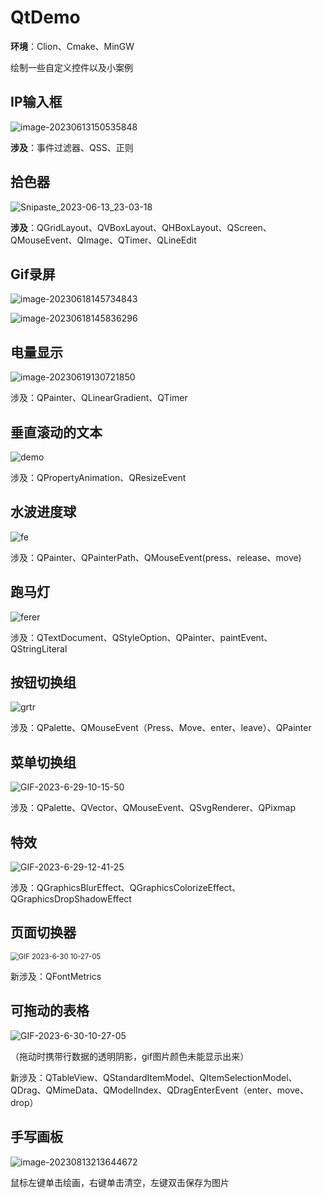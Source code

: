 # QtDemo


**环境**：Clion、Cmake、MinGW

绘制一些自定义控件以及小案例

## IP输入框

![image-20230613150535848](image/README/image-20230613150535848-16947839550491.png)

**涉及**：事件过滤器、QSS、正则

## 拾色器

![Snipaste_2023-06-13_23-03-18](image/README/Snipaste_2023-06-13_23-03-18.png)

**涉及**：QGridLayout、QVBoxLayout、QHBoxLayout、QScreen、QMouseEvent、QImage、QTimer、QLineEdit

## Gif录屏

![image-20230618145734843](image/README/image-20230618145734843.png)

![image-20230618145836296](image/README/image-20230618145836296.png)

## 电量显示

![image-20230619130721850](image/README/image-20230619130721850.png)

涉及：QPainter、QLinearGradient、QTimer

## 垂直滚动的文本

![demo](image/README/demo.gif)

涉及：QPropertyAnimation、QResizeEvent

## 水波进度球

![fe](image/README/fe.gif)

涉及：QPainter、QPainterPath、QMouseEvent(press、release、move)

## 跑马灯

![ferer](image/README/ferer.gif)

涉及：QTextDocument、QStyleOption、QPainter、paintEvent、QStringLiteral

## 按钮切换组

![grtr](image/README/grtr.gif)

涉及：QPalette、QMouseEvent（Press、Move、enter、leave）、QPainter

## 菜单切换组

![GIF-2023-6-29-10-15-50](image/README/GIF-2023-6-29-10-15-50.gif)

涉及：QPalette、QVector、QMouseEvent、QSvgRenderer、QPixmap

## 特效

![GIF-2023-6-29-12-41-25](image/README/GIF-2023-6-29-12-41-25.gif)

涉及：QGraphicsBlurEffect、QGraphicsColorizeEffect、QGraphicsDropShadowEffect

## 页面切换器

<img src="https://image.turiing.cn/images/2023/06/30/GIF-2023-6-30-10-27-05.gif" alt="GIF 2023-6-30 10-27-05" style="zoom:80%;" />

新涉及：QFontMetrics

## 可拖动的表格

![GIF-2023-6-30-10-27-05](image/README/GIF-2023-6-30-10-27-05.gif)

（拖动时携带行数据的透明阴影，gif图片颜色未能显示出来）

新涉及：QTableView、QStandardItemModel、QItemSelectionModel、QDrag、QMimeData、QModelIndex、QDragEnterEvent（enter、move、drop）

## 手写画板

![image-20230813213644672](image/README/68747470733a2f2f696d6167652e74757269696e672e636e2f696d616765732f323032332f30382f31332f696d6167652d32303233303831333231333634343637322e706e67.png)

鼠标左键单击绘画，右键单击清空，左键双击保存为图片
